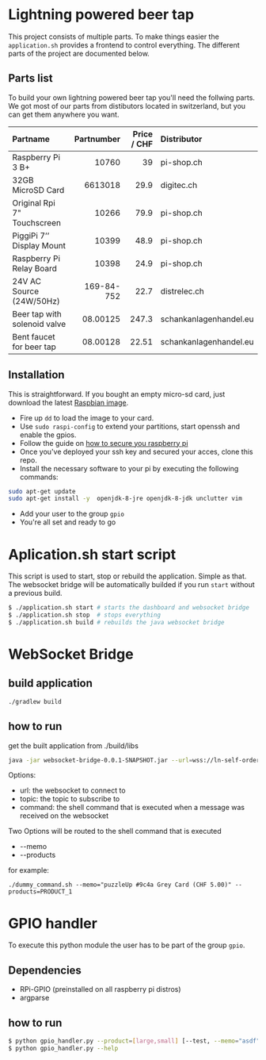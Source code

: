 # Lightning powered beer tap

This project consists of multiple parts. To make things easier the `application.sh` provides a frontend to control everything. The different parts of the project are documented below.

## Parts list

To build your own lightning powered beer tap you'll need the follwing parts. We got most of our parts from distibutors located in switzerland, but you can get them anywhere you want.

| **Partname**                    | **Partnumber** | **Price / CHF**   |  **Distributor**          |
| :------------------------------ | --------------:| ----------------: | :------------------------ |
| Raspberry Pi 3 B+               |  10760         |  39               |  pi-shop.ch               |
| 32GB MicroSD Card               |  6613018       |  29.9             |  digitec.ch               |
| Original Rpi 7" Touchscreen     |  10266         |  79.9             |  pi-shop.ch               |
| PiggiPi 7’’ Display Mount       |  10399         |  48.9             |  pi-shop.ch               |
| Raspberry Pi Relay Board        |  10398         |  24.9             |  pi-shop.ch               |
| 24V AC Source (24W/50Hz)        |  169-84-752    |  22.7             |  distrelec.ch             |
| Beer tap with solenoid valve    |  08.00125      |  247.3            |  schankanlagenhandel.eu   |
| Bent faucet for beer tap        |  08.00128      |  22.51            |  schankanlagenhandel.eu   |

## Installation

This is straightforward. If you bought an empty micro-sd card, just download the latest [Raspbian image](https://www.raspberrypi.org/downloads/raspbian/).
* Fire up `dd` to load the image to your card.
* Use `sudo raspi-config` to extend your partitions, start openssh and enable the gpios.
* Follow the guide on [how to secure you raspberry pi](https://www.raspberrypi.org/documentation/configuration/security.md)
* Once you've deployed your ssh key and secured your acces, clone this repo.
* Install the necessary software to your pi by executing the following
commands:
```bash
sudo apt-get update
sudo apt-get install -y  openjdk-8-jre openjdk-8-jdk unclutter vim
```
* Add your user to the group `gpio`
* You're all set and ready to go

# Aplication.sh start script

This script is used to start, stop or rebuild the application. Simple as that.
The websocket bridge will be automatically builded if you run `start` without a
previous build.

```bash
$ ./application.sh start # starts the dashboard and websocket bridge
$ ./application.sh stop  # stops everything
$ ./application.sh build # rebuilds the java websocket bridge
```

# WebSocket Bridge

## build application
```bash
./gradlew build
```

## how to run

get the built application from ./build/libs

```bash
java -jar websocket-bridge-0.0.1-SNAPSHOT.jar --url=wss://ln-self-order-pos-dev.ose3.puzzle.ch/websocket/invoice?access_token= --topic=/topic/invoice --command=./dummy_command.sh
```

Options:

* url: the websocket to connect to
* topic: the topic to subscribe to
* command: the shell command that is executed when a message was received on the websocket

Two Options will be routed to the shell command that is executed

* --memo
* --products

for example:
```
./dummy_command.sh --memo="puzzleUp #9c4a Grey Card (CHF 5.00)" --products=PRODUCT_1
```

# GPIO handler

To execute this python module the user has to be part of the group `gpio`.

## Dependencies

* RPi-GPIO (preinstalled on all raspberry pi distros)
* argparse

## how to run

```bash
$ python gpio_handler.py --product=[large,small] [--test, --memo="asdf"]
$ python gpio_handler.py --help
```
